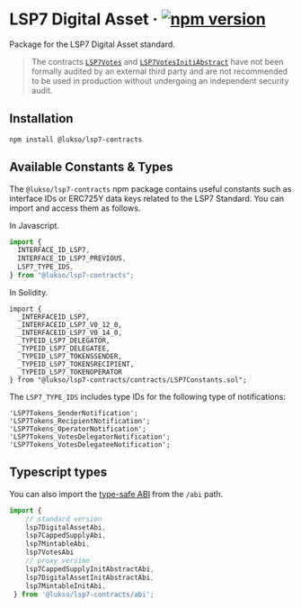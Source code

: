 # LSP7 Digital Asset &middot; [![npm version](https://img.shields.io/npm/v/@lukso/lsp7-contracts.svg?style=flat)](https://www.npmjs.com/package/@lukso/lsp7-contracts)

Package for the LSP7 Digital Asset standard.

> The contracts [`LSP7Votes`](contracts/extensions/LSP7Votes.sol) and [`LSP7VotesInitiAbstract`](contracts/extensions/LSP7VotesInitAbstract.sol) have not been formally audited by an external third party and are not recommended to be used in production without undergoing an independent security audit.

## Installation

```console
npm install @lukso/lsp7-contracts
```

## Available Constants & Types

The `@lukso/lsp7-contracts` npm package contains useful constants such as interface IDs or ERC725Y data keys related to the LSP7 Standard. You can import and access them as follows.

In Javascript.

```js
import {
  INTERFACE_ID_LSP7,
  INTERFACE_ID_LSP7_PREVIOUS,
  LSP7_TYPE_IDS,
} from "@lukso/lsp7-contracts";
```

In Solidity.

<!-- prettier-ignore -->
```solidity
import {
  _INTERFACEID_LSP7,
  _INTERFACEID_LSP7_V0_12_0,
  _INTERFACEID_LSP7_V0_14_0,
  _TYPEID_LSP7_DELEGATOR,
  _TYPEID_LSP7_DELEGATEE,
  _TYPEID_LSP7_TOKENSSENDER,
  _TYPEID_LSP7_TOKENSRECIPIENT,
  _TYPEID_LSP7_TOKENOPERATOR
} from "@lukso/lsp7-contracts/contracts/LSP7Constants.sol";
```

The `LSP7_TYPE_IDS` includes type IDs for the following type of notifications:

```console
'LSP7Tokens_SenderNotification';
'LSP7Tokens_RecipientNotification';
'LSP7Tokens_OperatorNotification';
'LSP7Tokens_VotesDelegatorNotification';
'LSP7Tokens_VotesDelegateeNotification';
```

## Typescript types

You can also import the [type-safe ABI](https://abitype.dev/) from the `/abi` path.

```ts
import {
    // standard version
    lsp7DigitalAssetAbi,
    lsp7CappedSupplyAbi,
    lsp7MintableAbi,
    lsp7VotesAbi
    // proxy version
    lsp7CappedSupplyInitAbstractAbi,
    lsp7DigitalAssetInitAbstractAbi,
    lsp7MintableInitAbi,
 } from '@lukso/lsp7-contracts/abi';
```
